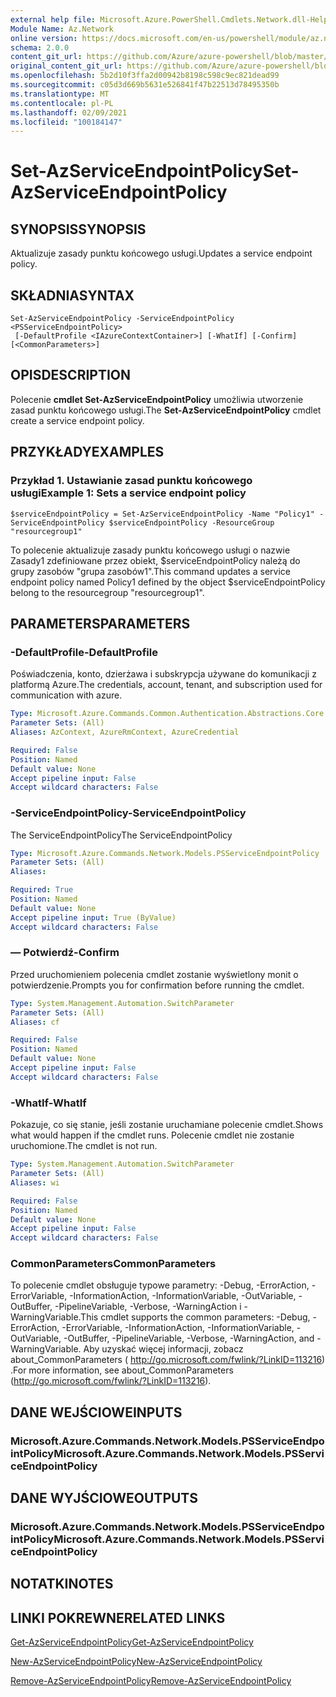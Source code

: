 ```yaml
---
external help file: Microsoft.Azure.PowerShell.Cmdlets.Network.dll-Help.xml
Module Name: Az.Network
online version: https://docs.microsoft.com/en-us/powershell/module/az.network/set-azserviceendpointpolicy
schema: 2.0.0
content_git_url: https://github.com/Azure/azure-powershell/blob/master/src/Network/Network/help/Set-AzServiceEndpointPolicy.md
original_content_git_url: https://github.com/Azure/azure-powershell/blob/master/src/Network/Network/help/Set-AzServiceEndpointPolicy.md
ms.openlocfilehash: 5b2d10f3ffa2d00942b8198c598c9ec821dead99
ms.sourcegitcommit: c05d3d669b5631e526841f47b22513d78495350b
ms.translationtype: MT
ms.contentlocale: pl-PL
ms.lasthandoff: 02/09/2021
ms.locfileid: "100184147"
---
```

# <span data-ttu-id="51f24-101">Set-AzServiceEndpointPolicy</span><span class="sxs-lookup"><span data-stu-id="51f24-101">Set-AzServiceEndpointPolicy</span></span>

## <span data-ttu-id="51f24-102">SYNOPSIS</span><span class="sxs-lookup"><span data-stu-id="51f24-102">SYNOPSIS</span></span>
<span data-ttu-id="51f24-103">Aktualizuje zasady punktu końcowego usługi.</span><span class="sxs-lookup"><span data-stu-id="51f24-103">Updates a service endpoint policy.</span></span>

## <span data-ttu-id="51f24-104">SKŁADNIA</span><span class="sxs-lookup"><span data-stu-id="51f24-104">SYNTAX</span></span>

```
Set-AzServiceEndpointPolicy -ServiceEndpointPolicy <PSServiceEndpointPolicy>
 [-DefaultProfile <IAzureContextContainer>] [-WhatIf] [-Confirm] [<CommonParameters>]
```

## <span data-ttu-id="51f24-105">OPIS</span><span class="sxs-lookup"><span data-stu-id="51f24-105">DESCRIPTION</span></span>
<span data-ttu-id="51f24-106">Polecenie **cmdlet Set-AzServiceEndpointPolicy** umożliwia utworzenie zasad punktu końcowego usługi.</span><span class="sxs-lookup"><span data-stu-id="51f24-106">The **Set-AzServiceEndpointPolicy** cmdlet create a service endpoint policy.</span></span>

## <span data-ttu-id="51f24-107">PRZYKŁADY</span><span class="sxs-lookup"><span data-stu-id="51f24-107">EXAMPLES</span></span>

### <span data-ttu-id="51f24-108">Przykład 1. Ustawianie zasad punktu końcowego usługi</span><span class="sxs-lookup"><span data-stu-id="51f24-108">Example 1: Sets a service endpoint policy</span></span>
```
$serviceEndpointPolicy = Set-AzServiceEndpointPolicy -Name "Policy1" -ServiceEndpointPolicy $serviceEndpointPolicy -ResourceGroup "resourcegroup1"
```

<span data-ttu-id="51f24-109">To polecenie aktualizuje zasady punktu końcowego usługi o nazwie Zasady1 zdefiniowane przez obiekt, $serviceEndpointPolicy należą do grupy zasobów "grupa zasobów1".</span><span class="sxs-lookup"><span data-stu-id="51f24-109">This command updates a service endpoint policy named Policy1 defined by the object $serviceEndpointPolicy belong to the resourcegroup "resourcegroup1".</span></span>

## <span data-ttu-id="51f24-110">PARAMETERS</span><span class="sxs-lookup"><span data-stu-id="51f24-110">PARAMETERS</span></span>

### <span data-ttu-id="51f24-111">-DefaultProfile</span><span class="sxs-lookup"><span data-stu-id="51f24-111">-DefaultProfile</span></span>
<span data-ttu-id="51f24-112">Poświadczenia, konto, dzierżawa i subskrypcja używane do komunikacji z platformą Azure.</span><span class="sxs-lookup"><span data-stu-id="51f24-112">The credentials, account, tenant, and subscription used for communication with azure.</span></span>

```yaml
Type: Microsoft.Azure.Commands.Common.Authentication.Abstractions.Core.IAzureContextContainer
Parameter Sets: (All)
Aliases: AzContext, AzureRmContext, AzureCredential

Required: False
Position: Named
Default value: None
Accept pipeline input: False
Accept wildcard characters: False
```

### <span data-ttu-id="51f24-113">-ServiceEndpointPolicy</span><span class="sxs-lookup"><span data-stu-id="51f24-113">-ServiceEndpointPolicy</span></span>
<span data-ttu-id="51f24-114">The ServiceEndpointPolicy</span><span class="sxs-lookup"><span data-stu-id="51f24-114">The ServiceEndpointPolicy</span></span>

```yaml
Type: Microsoft.Azure.Commands.Network.Models.PSServiceEndpointPolicy
Parameter Sets: (All)
Aliases:

Required: True
Position: Named
Default value: None
Accept pipeline input: True (ByValue)
Accept wildcard characters: False
```

### <span data-ttu-id="51f24-115">— Potwierdź</span><span class="sxs-lookup"><span data-stu-id="51f24-115">-Confirm</span></span>
<span data-ttu-id="51f24-116">Przed uruchomieniem polecenia cmdlet zostanie wyświetlony monit o potwierdzenie.</span><span class="sxs-lookup"><span data-stu-id="51f24-116">Prompts you for confirmation before running the cmdlet.</span></span>

```yaml
Type: System.Management.Automation.SwitchParameter
Parameter Sets: (All)
Aliases: cf

Required: False
Position: Named
Default value: None
Accept pipeline input: False
Accept wildcard characters: False
```

### <span data-ttu-id="51f24-117">-WhatIf</span><span class="sxs-lookup"><span data-stu-id="51f24-117">-WhatIf</span></span>
<span data-ttu-id="51f24-118">Pokazuje, co się stanie, jeśli zostanie uruchamiane polecenie cmdlet.</span><span class="sxs-lookup"><span data-stu-id="51f24-118">Shows what would happen if the cmdlet runs.</span></span> <span data-ttu-id="51f24-119">Polecenie cmdlet nie zostanie uruchomione.</span><span class="sxs-lookup"><span data-stu-id="51f24-119">The cmdlet is not run.</span></span>

```yaml
Type: System.Management.Automation.SwitchParameter
Parameter Sets: (All)
Aliases: wi

Required: False
Position: Named
Default value: None
Accept pipeline input: False
Accept wildcard characters: False
```

### <span data-ttu-id="51f24-120">CommonParameters</span><span class="sxs-lookup"><span data-stu-id="51f24-120">CommonParameters</span></span>
<span data-ttu-id="51f24-121">To polecenie cmdlet obsługuje typowe parametry: -Debug, -ErrorAction, -ErrorVariable, -InformationAction, -InformationVariable, -OutVariable, -OutBuffer, -PipelineVariable, -Verbose, -WarningAction i -WarningVariable.</span><span class="sxs-lookup"><span data-stu-id="51f24-121">This cmdlet supports the common parameters: -Debug, -ErrorAction, -ErrorVariable, -InformationAction, -InformationVariable, -OutVariable, -OutBuffer, -PipelineVariable, -Verbose, -WarningAction, and -WarningVariable.</span></span> <span data-ttu-id="51f24-122">Aby uzyskać więcej informacji, zobacz about_CommonParameters ( http://go.microsoft.com/fwlink/?LinkID=113216) .</span><span class="sxs-lookup"><span data-stu-id="51f24-122">For more information, see about_CommonParameters (http://go.microsoft.com/fwlink/?LinkID=113216).</span></span>

## <span data-ttu-id="51f24-123">DANE WEJŚCIOWE</span><span class="sxs-lookup"><span data-stu-id="51f24-123">INPUTS</span></span>

### <span data-ttu-id="51f24-124">Microsoft.Azure.Commands.Network.Models.PSServiceEndpointPolicy</span><span class="sxs-lookup"><span data-stu-id="51f24-124">Microsoft.Azure.Commands.Network.Models.PSServiceEndpointPolicy</span></span>

## <span data-ttu-id="51f24-125">DANE WYJŚCIOWE</span><span class="sxs-lookup"><span data-stu-id="51f24-125">OUTPUTS</span></span>

### <span data-ttu-id="51f24-126">Microsoft.Azure.Commands.Network.Models.PSServiceEndpointPolicy</span><span class="sxs-lookup"><span data-stu-id="51f24-126">Microsoft.Azure.Commands.Network.Models.PSServiceEndpointPolicy</span></span>

## <span data-ttu-id="51f24-127">NOTATKI</span><span class="sxs-lookup"><span data-stu-id="51f24-127">NOTES</span></span>

## <span data-ttu-id="51f24-128">LINKI POKREWNE</span><span class="sxs-lookup"><span data-stu-id="51f24-128">RELATED LINKS</span></span>

[<span data-ttu-id="51f24-129">Get-AzServiceEndpointPolicy</span><span class="sxs-lookup"><span data-stu-id="51f24-129">Get-AzServiceEndpointPolicy</span></span>](./Get-AzServiceEndpointPolicy.md)

[<span data-ttu-id="51f24-130">New-AzServiceEndpointPolicy</span><span class="sxs-lookup"><span data-stu-id="51f24-130">New-AzServiceEndpointPolicy</span></span>](./New-AzServiceEndpointPolicy.md)

[<span data-ttu-id="51f24-131">Remove-AzServiceEndpointPolicy</span><span class="sxs-lookup"><span data-stu-id="51f24-131">Remove-AzServiceEndpointPolicy</span></span>](./Remove-AzServiceEndpointPolicy.md)
